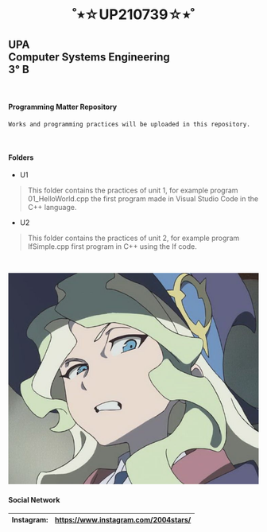 <h1 align=center>
˚⭒☆UP210739☆⭒˚
</h1>

## UPA<br>Computer Systems Engineering<br>3° B
<br>

#### Programming Matter Repository
```
Works and programming practices will be uploaded in this repository.
```
<br>

#### Folders
- U1
> This folder contains the practices of unit 1, for example program 01_HelloWorld.cpp the first program made in Visual Studio Code in the C++ language.
- U2
> This folder contains the practices of unit 2, for example program IfSimple.cpp first program in C++ using the If code.
<br>

![):](/Image/LWA.jpg)
<br>

#### Social Network
|Instagram: | https://www.instagram.com/2004stars/ |
|:--------- |:------------------------------------ |

